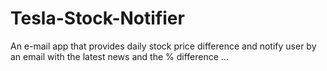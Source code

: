 # Tesla-Stock-Notifier
An e-mail app that provides daily stock price difference and notify user by an email with the latest news and the % difference ... 
